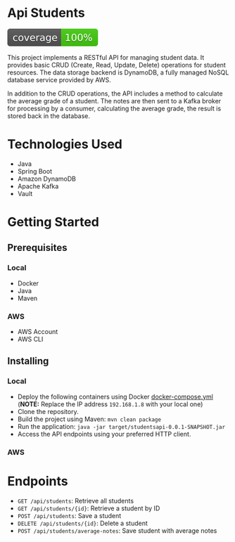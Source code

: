 # Api Students

![Coverage](.github/badges/jacoco.svg)

This project implements a RESTful API for managing student data. It provides basic CRUD (Create, Read, Update, Delete) operations for student resources. The data storage backend is DynamoDB, a fully managed NoSQL database service provided by AWS.

In addition to the CRUD operations, the API includes a method to calculate the average grade of a student. The notes are then sent to a Kafka broker for processing by a consumer, calculating the average grade, the result is stored back in the database.

# Technologies Used

- Java
- Spring Boot
- Amazon DynamoDB
- Apache Kafka
- Vault

# Getting Started

## Prerequisites

### Local

- Docker
- Java
- Maven

### AWS

- AWS Account
- AWS CLI

## Installing

### Local

- Deploy the following containers using Docker [docker-compose.yml](src/main/resources/docker-local/docker-compose.yml) (**NOTE:** Replace the IP address `192.168.1.8` with your local one)
- Clone the repository.
- Build the project using Maven: `mvn clean package`
- Run the application: `java -jar target/studentsapi-0.0.1-SNAPSHOT.jar`
- Access the API endpoints using your preferred HTTP client.

### AWS

# Endpoints

- `GET /api/students`: Retrieve all students
- `GET /api/students/{id}`: Retrieve a student by ID
- `POST /api/students`: Save a student
- `DELETE /api/students/{id}`: Delete a student
- `POST /api/students/average-notes`: Save student with average notes

